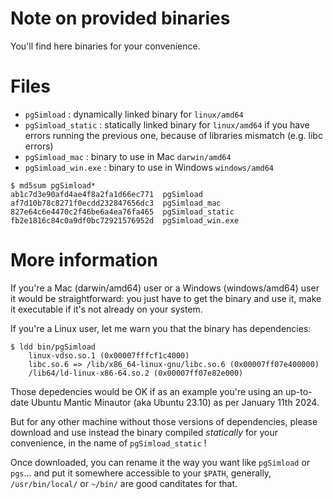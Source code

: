# Note on provided binaries 

You'll find here binaries for your convenience.

# Files

  - `pgSimload` : dynamically linked binary for `linux/amd64`
  - `pgSimload_static` : statically linked binary for `linux/amd64` if you
    have errors running the previous one, because of libraries mismatch (e.g.
    libc errors)
  - `pgSimload_mac` : binary to use in Mac `darwin/amd64`
  - `pgSimload_win.exe` : binary to use in Windows  `windows/amd64`

```
$ md5sum pgSimload*
ab1c7d3e90afd4ae4f8a2fa1d66ec771  pgSimload
af7d10b78c8271f0ecdd232847656dc3  pgSimload_mac
827e64c6e4470c2f46be6a4ea76fa465  pgSimload_static
fb2e1816c84c0a9df0bc72921576952d  pgSimload_win.exe
```

# More information

If you're a Mac (darwin/amd64) user or a Windows (windows/amd64) user it would
be straightforward: you just have to get the binary and use it, make it
executable if it's not already on your system.

If you're a Linux user, let me warn you that the binary has dependencies:
 
```
$ ldd bin/pgSimload
	linux-vdso.so.1 (0x00007fffcf1c4000)
	libc.so.6 => /lib/x86_64-linux-gnu/libc.so.6 (0x00007ff07e400000)
	/lib64/ld-linux-x86-64.so.2 (0x00007ff07e82e000)
```

Those depedencies would be OK if as an example you're using an up-to-date
Ubuntu Mantic Minautor (aka Ubuntu 23.10) as per January 11th 2024.

But for any other machine without those versions of dependencies, please
download and use instead the binary compiled *statically* for your convenience,
in the name of `pgSimload_static` !

Once downloaded, you can rename it the way you want like `pgSimload` or
`pgs`... and put it somewhere accessible to your `$PATH`, generally,
`/usr/bin/local/` or `~/bin/` are good canditates for that.
